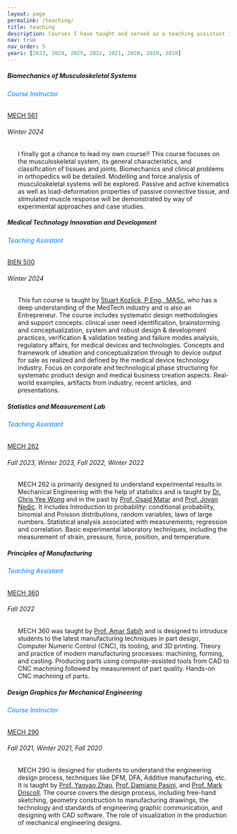 ```yaml
---
layout: page
permalink: /teaching/
title: teaching
description: Courses I have taught and served as a teaching assistant in the past.
nav: true
nav_order: 5
years: [2023, 2024, 2025, 2022, 2021, 2020, 2019, 2018]
---
```



<div class="content">

  <div class="card mt-3">
    <div class="p-3">
      <div class="row">
        <div class="col-sm-10">
          <h5 class="font-weight-bold d-inline">Biomechanics of Musculoskeletal Systems</h5>
          <h6 class="d-inline ml-2" style="color: #007bff;">Course Instructor</h6>
        </div>
        <div class="col-sm-2 text-left text-sm-right">
          <a class="badge font-weight-bold light-blue darken-1 text-uppercase align-middle" href="https://www.mcgill.ca/mecheng/grad/courses" target="_blank">
              MECH 561
          </a>
        </div>
      </div>
      <h6 class="font-italic mt-2 mt-sm-0">Winter 2024</h6>
      <ul class="card-text font-weight-light list-group list-group-flush">
        <p>
          I finally got a chance to lead my own course!! This course focuses on the musculoskeletal system, its general characteristics, and classification of tissues and joints. Biomechanics and clinical problems in orthopedics will be detailed. Modelling and force analysis of musculoskeletal systems will be explored. Passive and active kinematics as well as load-deformation properties of passive connective tissue, and stimulated muscle response will be demonstrated by way of experimental approaches and case studies.
        </p>
      </ul>
    </div>
  </div>

  <div class="card mt-3">
    <div class="p-3">
      <div class="row">
        <div class="col-sm-10">
          <h5 class="font-weight-bold d-inline">Medical Technology Innovation and Development</h5>
          <h6 class="d-inline ml-2" style="color: #007bff;">Teaching Assistant</h6>
        </div>
        <div class="col-sm-2 text-left text-sm-right">
          <a class="badge font-weight-bold light-blue darken-1 text-uppercase align-middle" href="https://www.mcgill.ca/study/2024-2025/courses/bien-500" target="_blank">
              BIEN 500
          </a>
        </div>
      </div>
      <h6 class="font-italic mt-2 mt-sm-0">Winter 2024</h6>
      <ul class="card-text font-weight-light list-group list-group-flush">
        <p>
          This fun course is taught by <a href='https://www.linkedin.com/in/stuartkozlick/?original_referer=https%3A%2F%2Fwww%2Egoogle%2Ecom%2F&originalSubdomain=ca'>Stuart Kozlick, P.Eng., MASc.</a> who has a deep understanding of the MedTech industry and is also an Entrepreneur. The course includes systematic design methodologies and support concepts: clinical user need identification, brainstorming and conceptualization, system and robust design & development practices, verification & validation testing and failure modes analysis, regulatory affairs, for medical devices and technologies. Concepts and framework of ideation and conceptualization through to device output for sale as realized and defined by the medical device technology industry. Focus on corporate and technological phase structuring for systematic product design and medical business creation aspects. Real-world examples, artifacts from industry, recent articles, and presentations.
        </p>
      </ul>
    </div>
  </div>

  <div class="card mt-3">
    <div class="p-3">
      <div class="row">
        <div class="col-sm-10">
          <h5 class="font-weight-bold d-inline">Statistics and Measurement Lab</h5>
          <h6 class="d-inline ml-2" style="color: #007bff;">Teaching Assistant</h6>
        </div>
        <div class="col-sm-2 text-left text-sm-right">
          <a class="badge font-weight-bold light-blue darken-1 text-uppercase align-middle" href="https://www.mcgill.ca/study/2022-2023/courses/mech-262" target="_blank">
              MECH 262
          </a>
        </div>
      </div>
      <h6 class="font-italic mt-2 mt-sm-0">Fall 2023, Winter 2023, Fall 2022, Winter 2022</h6>
      <ul class="card-text font-weight-light list-group list-group-flush">
        <p>
          MECH 262 is primarily designed to understand experimental results in Mechanical Engineering with the help of statistics and is taught by <a href='https://chrisywong.github.io/'>Dr. Chris Yee Wong</a> and in the past by <a href='https://www.linkedin.com/in/osaid-matar-ph-d-47b79a46/'>Prof. Osaid Matar</a> and <a href='https://www.mcgill.ca/mecheng/people/staff/jovan-nedic'>Prof. Jovan Nedic</a>. It includes Introduction to probability: conditional probability, binomial and Poisson distributions, random variables, laws of large numbers. Statistical analysis associated with measurements; regression and correlation. Basic experimental laboratory techniques, including the measurement of strain, pressure, force, position, and temperature.
        </p>
      </ul>
    </div>
  </div>

  <div class="card mt-3">
    <div class="p-3">
      <div class="row">
        <div class="col-sm-10">
          <h5 class="font-weight-bold d-inline">Principles of Manufacturing</h5>
          <h6 class="d-inline ml-2" style="color: #007bff;">Teaching Assistant</h6>
        </div>
        <div class="col-sm-2 text-left text-sm-right">
          <a class="badge font-weight-bold light-blue darken-1 text-uppercase align-middle" href="https://www.mcgill.ca/study/2022-2023/courses/mech-360" target="_blank">
              MECH 360
          </a>
        </div>
      </div>
      <h6 class="font-italic mt-2 mt-sm-0">Fall 2022</h6>
      <ul class="card-text font-weight-light list-group list-group-flush">
        <p>
          MECH 360 was taught by <a href='https://www.mcgill.ca/continuingstudies/scs-community/biographies/sabih-amar'>Prof. Amar Sabih</a> and is designed to introduce students to the latest manufacturing techniques in part design, Computer Numeric Control (CNC), its tooling, and 3D printing. Theory and practice of modern manufacturing processes: machining, forming, and casting. Producing parts using computer-assisted tools from CAD to CNC machining followed by measurement of part quality. Hands-on CNC machining of parts.
        </p>
      </ul>
    </div>
  </div>

  <div class="card mt-3">
    <div class="p-3">
      <div class="row">
        <div class="col-sm-10">
          <h5 class="font-weight-bold d-inline">Design Graphics for Mechanical Engineering</h5>
          <h6 class="d-inline ml-2" style="color: #007bff;">Course Instructor</h6>
        </div>
        <div class="col-sm-2 text-left text-sm-right">
          <a class="badge font-weight-bold light-blue darken-1 text-uppercase align-middle" href="https://www.mcgill.ca/study/2021-2022/courses/mech-290" target="_blank">
              MECH 290
          </a>
        </div>
      </div>
      <h6 class="font-italic mt-2 mt-sm-0">Fall 2021, Winter 2021, Fall 2020</h6>
      <ul class="card-text font-weight-light list-group list-group-flush">
        <p>
          MECH 290 is designed for students to understand the engineering design process, techniques like DFM, DFA, Additive manufacturing, etc. It is taught by <a href='https://www.mcgill.ca/mecheng/yaoyao-zhao'>Prof. Yaoyao Zhao</a>, <a href='https://www.mcgill.ca/mecheng/damiano-pasini'>Prof. Damiano Pasini</a>, and <a href='https://www.mcgill.ca/mecheng/people/staff/mark-driscoll'>Prof. Mark Driscoll</a>. The course covers the design process, including free-hand sketching, geometry construction to manufacturing drawings, the technology and standards of engineering graphic communication, and designing with CAD software. The role of visualization in the production of mechanical engineering designs.
        </p>
      </ul>
    </div>
  </div>

</div>
